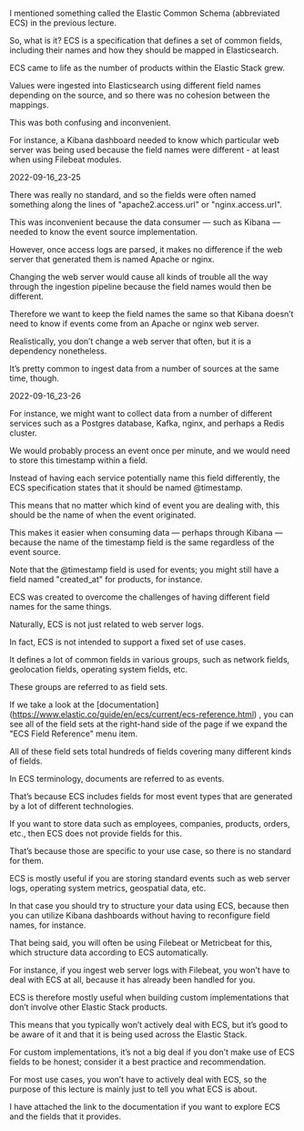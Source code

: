 I mentioned something called the Elastic Common Schema (abbreviated ECS) in the previous lecture.

So, what is it?  ECS is a specification that defines a set of common fields, including their names and  how they should be mapped in Elasticsearch.

ECS came to life as the number of products within the Elastic Stack grew.

Values were ingested into Elasticsearch using different field names depending on the source,  and so there was no cohesion between the mappings.

This was both confusing and inconvenient.

For instance, a Kibana dashboard needed to know which particular web server was being  used because the field names were different - at least when using Filebeat modules.

2022-09-16_23-25

There was really no standard, and so the fields were often named something along the lines  of "apache2.access.url" or "nginx.access.url".

This was inconvenient because the data consumer — such as Kibana — needed to know the  event source implementation.

However, once access logs are parsed, it makes no difference if the web server that generated  them is named Apache or nginx.

Changing the web server would cause all kinds of trouble all the way through the ingestion  pipeline because the field names would then be different.

Therefore we want to keep the field names the same so that Kibana doesn’t need to  know if events come from an Apache or nginx web server.

Realistically, you don’t change a web server that often, but it is a dependency nonetheless.

It’s pretty common to ingest data from a number of sources at the same time, though.

2022-09-16_23-26

For instance, we might want to collect data from a number of different services such as  a Postgres database, Kafka, nginx, and perhaps a Redis cluster.

We would probably process an event once per minute, and we would need to store this timestamp  within a field.

Instead of having each service potentially name this field differently, the ECS specification  states that it should be named @timestamp.

This means that no matter which kind of event you are dealing with, this should be the name  of when the event originated.

This makes it easier when consuming data — perhaps through Kibana — because the name of the  timestamp field is the same regardless of the event source.

Note that the @timestamp field is used for events; you might still have a field named  "created_at" for products, for instance.

ECS was created to overcome the challenges of having different field names for the same things.

Naturally, ECS is not just related to web server logs.

In fact, ECS is not intended to support a fixed set of use cases.

It defines a lot of common fields in various groups, such as network fields, geolocation  fields, operating system fields, etc.

These groups are referred to as field sets.

If we take a look at the [documentation] (https://www.elastic.co/guide/en/ecs/current/ecs-reference.html) , you can see all of the field sets at the right-hand  side of the page if we expand the "ECS Field Reference" menu item.

All of these field sets total hundreds of fields covering many different kinds of fields.

In ECS terminology, documents are referred to as events.

That’s because ECS includes fields for most event types that are generated by a lot of  different technologies.

If you want to store data such as employees, companies, products, orders, etc., then ECS  does not provide fields for this.

That’s because those are specific to your use case, so there is no standard for them.

ECS is mostly useful if you are storing standard events such as web server logs, operating  system metrics, geospatial data, etc.

In that case you should try to structure your data using ECS, because then you can utilize  Kibana dashboards without having to reconfigure field names, for instance.

That being said, you will often be using Filebeat or Metricbeat for this, which structure data  according to ECS automatically.

For instance, if you ingest web server logs with Filebeat, you won’t have to deal with  ECS at all, because it has already been handled for you.

ECS is therefore mostly useful when building custom implementations that don’t involve  other Elastic Stack products.

This means that you typically won’t actively deal with ECS, but it’s good to be aware  of it and that it is being used across the Elastic Stack.

For custom implementations, it’s not a big deal if you don’t make use of ECS fields  to be honest; consider it a best practice and recommendation.

For most use cases, you won’t have to actively deal with ECS, so the purpose of this lecture  is mainly just to tell you what ECS is about.

I have attached the link to the documentation if you want to explore ECS and the fields that it provides.

